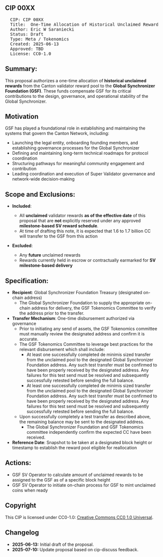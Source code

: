 ## CIP 00XX

<pre>
  CIP: CIP 00XX
  Title:  One-Time Allocation of Historical Unclaimed Rewards to GSF
  Author: Eric W Saraniecki 
  Status: Draft 
  Type: Meta / Tokenomics 
  Created: 2025-06-13
  Approved: TBD
  License: CC0-1.0
</pre>

## Summary:
This proposal authorizes a one-time allocation of **historical unclaimed rewards** from the Canton validator reward pool to the **Global Synchronizer Foundation (GSF)**. These funds compensate GSF for its critical contributions to the design, governance, and operational stability of the Global Synchronizer.

## Motivation
GSF has played a foundational role in establishing and maintaining the systems that govern the Canton Network, including:

* Launching the legal entity, onboarding founding members, and establishing governance processes for the Global Synchronizer
* Defining and maintaining long-term technical roadmaps for protocol coordination
* Structuring pathways for meaningful community engagement and contribution
* Leading coordination and execution of Super Validator governance and network-wide decision-making

## Scope and Exclusions:
* **Included**: 

    * All **unclaimed** validator rewards **as of the effective date** of this proposal that are **not** explicitly reserved under any approved **milestone-based SV reward schedule**.
    * At time of drafting this note, it is expected that 1.6 to 1.7 billion CC will transfer to the GSF from this action 

* **Excluded**: 

    * Any **future** unclaimed rewards 
    * Rewards currently held in escrow or contractually earmarked for **SV milestone-based delivery**


## Specification: 
* **Recipient**: Global Synchronizer Foundation Treasury (designated on-chain address)
  * The Global Synchronizer Foundation to supply the appropriate on-chain address for delivery, the GSF Tokenomics Committee to verify the address prior to the transfer.
* **Transfer Mechanism**: One-time disbursement authorized via governance
  * Prior to initiating any send of assets, the GSF Tokenomics committee must manually review the designated address and confirm it is accurate.
  * The GSF Tokenomics Committee to leverage best practices for the relevant disbursement which shall include:
    * At least one successfully completed de minimis sized transfer from the unclaimed pool to the designated Global Synchronizer Foundation address.  Any such test transfer must be confirmed to have been properly received by the designated address. Any failures for this test send must be resolved and subsequently successfully retested before sending the full balance.
    * At least one successfully completed de minimis sized transfer from the unclaimed pool to the designated Global Synchronizer Foundation address.  Any such test transfer must be confirmed to have been properly received by the designated address. Any failures for this test send must be resolved and subsequently successfully retested before sending the full balance.
  * Upon successfully completely a test transfer as described above, the remaining balance may be sent to the designated address.
    * The Global Synchronizer Foundation and GSF Tokenomics committee independently confirm the expected CC have been received.
* **Reference Date**: Snapshot to be taken at a designated block height or timestamp to establish the reward pool eligible for reallocation

## Actions: 
* GSF SV Operator to calculate amount of unclaimed rewards to be assigned to the GSF as of a specific block height
* GSF SV Operator to initiate on-chain process for GSF to mint unclaimed coins when ready

## Copyright

This CIP is licensed under CC0-1.0: [Creative Commons CC0 1.0 Universal](https://creativecommons.org/publicdomain/zero/1.0/).

## Changelog

* **2025-06-13:** Initial draft of the proposal.
* **2025-07-10:** Update proposal based on cip-discuss feedback.

